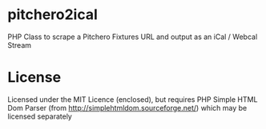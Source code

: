 pitchero2ical
=============

PHP Class to scrape a Pitchero Fixtures URL and output as an iCal / Webcal Stream

License
=======

Licensed under the MIT Licence (enclosed), but requires PHP Simple HTML Dom Parser (from http://simplehtmldom.sourceforge.net/) which may be licensed separately


